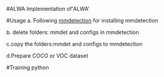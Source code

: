 #ALWA
Implementation of'ALWA'

#Usage
a. Following [mmdetection](https://github.com/open-mmlab/mmdetection) for installing mmdetection

b. delete folders: mmdet and configs in mmdetection

c.copy the folders:mmdet and  configs to mmdetection

d.Prepare COCO or VOC dataset


#Training
python
